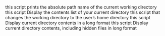 this script  prints the absolute path name of the current working directory
this script Display the contents list of your current directory
this script that changes the working directory to the user’s home directory
this script Display current directory contents in a long format
this script Display current directory contents, including hidden files in long format
